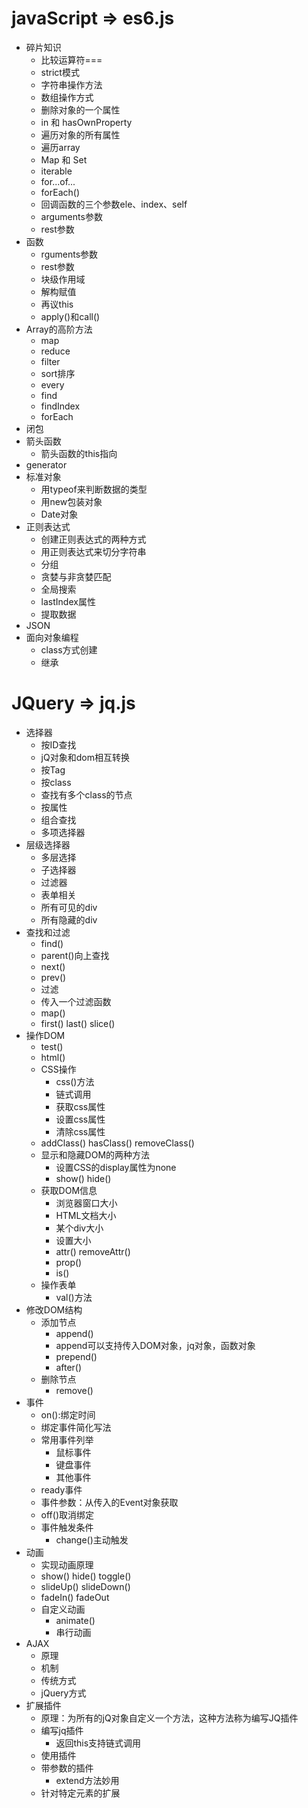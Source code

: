 # javaScript => es6.js
- 碎片知识
  - 比较运算符===
  - strict模式
  - 字符串操作方法
  - 数组操作方式
  - 删除对象的一个属性
  - in 和 hasOwnProperty
  - 遍历对象的所有属性
  - 遍历array
  - Map 和 Set
  - iterable
  - for...of...
  - forEach()
  - 回调函数的三个参数ele、index、self
  - arguments参数
  - rest参数
- 函数
  - rguments参数
  - rest参数
  - 块级作用域
  - 解构赋值
  - 再议this
  - apply()和call()
- Array的高阶方法
  - map
  - reduce
  - filter
  - sort排序
  - every
  - find
  - findIndex
  - forEach
- 闭包
- 箭头函数
  - 箭头函数的this指向
- generator
- 标准对象
  - 用typeof来判断数据的类型
  - 用new包装对象
  - Date对象
- 正则表达式
  - 创建正则表达式的两种方式
  - 用正则表达式来切分字符串
  - 分组
  - 贪婪与非贪婪匹配
  - 全局搜索
  - lastIndex属性
  - 提取数据
- JSON
- 面向对象编程
  - class方式创建
  - 继承

# JQuery => jq.js
- 选择器
   -  按ID查找
   -  jQ对象和dom相互转换
   -  按Tag
   -  按class
   -  查找有多个class的节点
   -  按属性
   -  组合查找
   -  多项选择器
- 层级选择器
  - 多层选择
  - 子选择器
  - 过滤器
  - 表单相关
  - 所有可见的div
  - 所有隐藏的div
- 查找和过滤
  - find()
  - parent()向上查找
  - next()
  - prev()
  - 过滤
  - 传入一个过滤函数
  - map()
  - first() last() slice()
- 操作DOM
  - test()
  - html()
  - CSS操作
    - css()方法
    - 链式调用
    - 获取css属性
    - 设置css属性
    - 清除css属性
  - addClass() hasClass() removeClass()
  - 显示和隐藏DOM的两种方法
    - 设置CSS的display属性为none
    - show() hide()
  - 获取DOM信息
    - 浏览器窗口大小
    - HTML文档大小
    - 某个div大小
    - 设置大小
    - attr() removeAttr()
    - prop()
    - is()
  - 操作表单
    - val()方法
- 修改DOM结构
  - 添加节点
    - append()
    - append可以支持传入DOM对象，jq对象，函数对象
    - prepend()
    - after()
  - 删除节点
    - remove()
- 事件
  - on():绑定时间
  - 绑定事件简化写法
  - 常用事件列举
    - 鼠标事件
    - 键盘事件
    - 其他事件
  - ready事件
  - 事件参数：从传入的Event对象获取
  - off()取消绑定
  - 事件触发条件
    - change()主动触发
- 动画
  - 实现动画原理
  - show() hide() toggle()
  - slideUp() slideDown()
  - fadeIn() fadeOut
  - 自定义动画
    - animate()
    - 串行动画
- AJAX
  - 原理
  - 机制
  - 传统方式
  - jQuery方式
- 扩展插件
  - 原理：为所有的jQ对象自定义一个方法，这种方法称为编写JQ插件
  - 编写jq插件
    - 返回this支持链式调用
  - 使用插件
  - 带参数的插件
    - extend方法妙用
  - 针对特定元素的扩展

